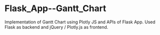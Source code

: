 # Flask_App--Gantt_Chart
 Implementation of Gantt Chart using Plotly JS and APIs of Flask App. Used Flask as backend and jQuery / Plotly.js as frontend. 
